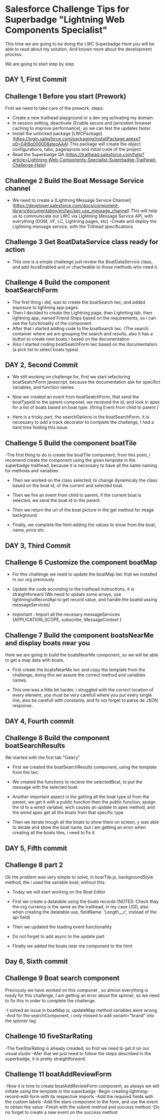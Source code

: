 # Salesforce Challenge Tips for Superbadge "Lightning Web Components Specialist" 

This time we are going to be doing the LWC Superbadge
Here you will be able to read about my solution,
And known more about the development process.

We are going to start step by step


## DAY 1, First Commit
## Challenge 1 Before you start (Prework)

First we need to take care of the prework, steps:
- Create a new trailhead playground or a dev org activating my domain.
- In session setting, deactivate (Enable secure and persistent browser caching to improve performance), so we can test the updates faster.
- Install the unlocked package [LWCPackage] (https://login.salesforce.com/packaging/installPackage.apexp?p0=04t6g000008ateoAAA)
This package will create the object configurations, tabs, pagelayouts and initial code of the project.
- Read the Superbadge QA (https://trailhead.salesforce.com/help?article=Lightning-Web-Components-Specialist-Superbadge-Trailhead-Challenge-Help)


## Challenge 2 Build the Boat Message Service channel

- We need to create a [Lightning Message Service Channel]  (https://developer.salesforce.com/docs/component-library/documentation/en/lwc/lwc.use_message_channel)
This will help us to communicate our LWC via Lightning Message Service API, with everything (DOM, VF, LC, Lightning pages, etc)
-Create and deploy the Lightning message service, with the Trilhead specifications

## Challenge 3 Get BoatDataService class ready for action

- This one is a simple challenge just review the BoatDataService class, and add AuraEnabled and or chacheable to those methods who need it.

## Challenge 4 Build the component boatSearchForm

- The first thing i did, was to create the boatSearch lwc, and added exposure to lightning app pages.
- Then I decided to create the Lightning page, then Lighnting tab, then lightning app, named Friend Ships based on the requirements, so i can see the functionality of the component.
- After that i started adding code to the boatSearch lwc. (The search container where we are grouping the search and results, also it has a button to create new boats ) based on the documentation
- Also I started coding boatSeatchForm lwc based on the documentation. (a pick list to select boats types)

## DAY 2, Second Commit

- We still working on challenge for, first we start refactoring boatSeatchForm javascript, because the documentation ask for specifict variables, and function names.

- Now we created an event from boatSeatchForm, that send the boatTypeId to the parent componet, we recieved the id, and look in apex for a list of boats based on boat type. (firing Event from child to parent )

- Here is a tricky part, the searchOptions in the boatSearchForm, it is necessary to add a track decorator to complete the challenge, I had a hard time finding this issue.

## Challenge 5 Build the component boatTile

-The first thing to do is create the boatTile component, from this point, i recomend create the component using the given template in the superbadge trailhead, because it is necessary to have all the same naming for methods and variables

- Then we worked on the class selected, to change dynamicaly the class based on the boat id, of the current and selected boat.

- Then we fire an event from child to parent, if the current boat is selected, we send the boat id to the parent.

- Then we return the url of the boat picture in the get method for image background

- Finally, we complete the html adding the values to show from the boat, name, price etc.

## DAY 3, Third Commit

## Challenge 6 Customize the component boatMap

- For this challenge we need to update the boatMap lwc that we installed in our org previously

- Update the code according to the trailhead instructions, it is straightforward (We need to update some arrays, use lightning/uiRecordApi to get record value, and handle the boatid ussing messageServices)

- Important : Import all the necesary messageServices {APPLICATION_SCOPE, subscribe, MessageContext } 

## Challenge 7 Build the component boatsNearMe and display boats near you

Here we are going to build the boatsNearMe component, so we will be able to get a map data with boats.

- First create the boatsNearMe lwc and copy the template from the challenge, doing this we assure the correct method and variables names.

- This one was a little bit harder, i struggled with the correct location of every element, you must be very carefull where you put every single line, also be carefull with  constants,  and fo not forget to parse de JSON response.

## DAY 4, Fourth commit

## Challenge 8 Build the component boatSearchResults

We started with the first tab "Galery"

- First we created the boatSearchResults component, using the template from the lwc.

- We created the functions to recieve the selectedBoat, to put the message with the selected boat.

- Another important aspect is the getting all the boat type id from the parent, we get it with a public function
then the public function, assign the id to a wired variabel, wich causes an update to apex method, and  the wired apex get all the boats from that specific type

- Then we iterate trough all the boats to show them on screen, y was able to iterate and show the boat name, but i am getting an error when creating all the boats tiles, i need to fix it

## DAY 5, Fifth commit
## Challenge 8 part 2
 Ok the problem was very simple to solve, in boarTile.js, backgroundStyle method, the i used the variable boat, without this.

 - Today we will start working on the Boat Editor

 - First we create a datatable using the boats records (NOTES: Check thay the org currency is the same as the trailhead, in my case USD, also when creating the datatable use, fieldName: 'Length__c', instead of the api field)

 - Then we updated the loading event functionallity

 - Do not forget to add async to the update part

 - FInally we added the boats near me component to the html

## Day 6, Sixth commit
## Challenge 9 Boat search component

Previously we have worked on this componet , so almost everything is ready for this challenge,
I am getting an error about the spinner, so we need to fix this in order to complete the challenge.

-I solved an issue in boatMap js, updateMap method variables were wrong.
-And for the searchComponent, i only missed to add variant="brand" into the spinner tag

## Challenge 10 fiveStarRating

-The fiveStarRating is already creaded, so first we need to get it on our visual studio
-Afer that we just need to follow the steps described in the superbadge, it is pretty straightforward.

## Challenge 11 boatAddReviewForm

-Now it is time to create boatAddReviewForm component, as always we will initiate using the template in the superbadge
-Begin creating lightning-record-edit-form with its respective imports
-Add the required fields with the custom labels
-Add the stars component to the form, and use the event to obtain the value
-Finish with the submit method and success method
-Do no forget to create a new event on the success method


